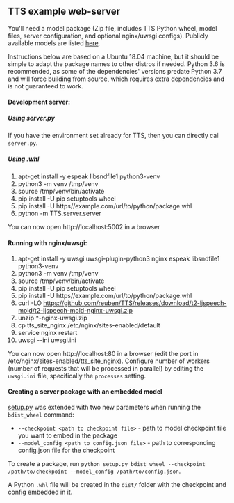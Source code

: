 ## TTS example web-server

You'll need a model package (Zip file, includes TTS Python wheel, model files, server configuration, and optional nginx/uwsgi configs). Publicly available models are listed [here](https://github.com/mozilla/TTS/wiki/Released-Models#simple-packaging---self-contained-package-that-runs-an-http-api-for-a-pre-trained-tts-model).

Instructions below are based on a Ubuntu 18.04 machine, but it should be simple to adapt the package names to other distros if needed. Python 3.6 is recommended, as some of the dependencies' versions predate Python 3.7 and will force building from source, which requires extra dependencies and is not guaranteed to work.

#### Development server:

##### Using server.py
If you have the environment set already for TTS, then you can directly call ```server.py```.

##### Using .whl
1. apt-get install -y espeak libsndfile1 python3-venv
2. python3 -m venv /tmp/venv
3. source /tmp/venv/bin/activate
4. pip install -U pip setuptools wheel
5. pip install -U https//example.com/url/to/python/package.whl
6. python -m TTS.server.server

You can now open http://localhost:5002 in a browser

#### Running with nginx/uwsgi:

1. apt-get install -y uwsgi uwsgi-plugin-python3 nginx espeak libsndfile1 python3-venv
2. python3 -m venv /tmp/venv
3. source /tmp/venv/bin/activate
4. pip install -U pip setuptools wheel
5. pip install -U https//example.com/url/to/python/package.whl
6. curl -LO https://github.com/reuben/TTS/releases/download/t2-ljspeech-mold/t2-ljspeech-mold-nginx-uwsgi.zip
7. unzip *-nginx-uwsgi.zip
8. cp tts_site_nginx /etc/nginx/sites-enabled/default
9. service nginx restart
10. uwsgi --ini uwsgi.ini

You can now open http://localhost:80 in a browser (edit the port in /etc/nginx/sites-enabled/tts_site_nginx).
Configure number of workers (number of requests that will be processed in parallel) by editing the `uwsgi.ini` file, specifically the `processes` setting.

#### Creating a server package with an embedded model

[setup.py](../setup.py) was extended with two new parameters when running the `bdist_wheel` command:

- `--checkpoint <path to checkpoint file>` - path to model checkpoint file you want to embed in the package
- `--model_config <path to config.json file>` - path to corresponding config.json file for the checkpoint

To create a package, run `python setup.py bdist_wheel --checkpoint /path/to/checkpoint --model_config /path/to/config.json`.

A Python `.whl` file will be created in the `dist/` folder with the checkpoint and config embedded in it.
